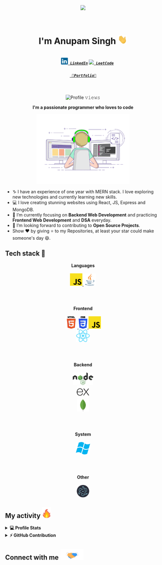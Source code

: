 <!-- Header -->
<h1 align="center">
  <a href="https://git.io/typing-svg">
    <img src="https://readme-typing-svg.herokuapp.com/?lines=Hello,There!+👋;Welcome+to+my+Github....;Nice+to+meet+you!&center=true&size=30">
  </a>
</h1>
<h1 align="center">
  <br>
  I'm Anupam Singh <img src="./images/hi.gif" width="30px" height="30px">
</h1>

<h5 align="center">
  <code>
    <a href="https://www.linkedin.com/in/anupam-singh0802/" title="LinkedIn Profile"><img width="22" src="images/linkedin.svg"> LinkedIn</a></code>
  <code><a href="https://leetcode.com/Anupam8786/" title="LeetCode Profile"><img width="22" src="https://leetcode.com/static/images/LeetCode_logo_rvs.png"> LeetCode</a></code>
 
</h5>
<h5 align="center">
  <code><a href="https://tourmaline-hotteok-b7cf28.netlify.app//" title="Portfolio"> 👑Portfolio👑</a></code>
</h5>
<br>

<!-- Counter -->
<p align="center">
  <img alt="Profile 𝚟𝚒𝚎𝚠𝚜" height="20px" src="https://hits.seeyoufarm.com/api/count/incr/badge.svg?url=https://github.com/Anupam-30786&count_bg=%23579E91&title_bg=%23555555&icon=&icon_color=%23E7E7E7&title=Views&edge_flat=false">
</p>

<p align="center">
  <b>I'm a passionate programmer who loves to code</b>
</p>

<p align="center">
  <img src="./images/coding.gif" width="300">
</p>

- ♑ I have an experience of one year with MERN stack. I love exploring new technologies and currently learning new skills.
- 💻 I love creating stunning websites using React, JS, Express and MongoDB.
- 🌱 I’m currently focusing on **Backend Web Development** and practicing **Frontend Web Development** and **DSA** everyday.
- 💬 I’m looking forward to contributing to **Open Source Projects**.
- Show ❤ by giving ⭐ to my Repositories, at least your star could make someone's day 😄.

<!-- Tech stack -->
<h2>Tech stack 🔭</h2>
<p align="center">
  <b>Languages</b>
  <br>
  <br>
  <a href="https://developer.mozilla.org/en-US/docs/Web/JavaScript" target="_blank">
    <code><img src="./images/javascript.svg" alt="JavaScript" height="40"/></code>
  </a>
  <a href="https://www.java.com" target="_blank">
    <code><img src="./images/java.svg" alt="Java" height="40"/></code>
  </a>
</p>

<br>
<br>

<p align="center">
  <b>Frontend</b>
  <br>
  <br>
  <a href="https://developer.mozilla.org/en-US/docs/Web/HTML" target="_blank">
    <code><img src="./images/html.svg" alt="HTML" height="40"/></code>
  </a>
  <a href="https://developer.mozilla.org/en-US/docs/Web/CSS" target="_blank">
    <code><img src="./images/css.svg" alt="CSS" height="40"/></code>
  </a>
  <a href="https://developer.mozilla.org/en-US/docs/Web/JavaScript" target="_blank">
    <code><img src="./images/javascript.svg" alt="JavaScript" height="40"/></code>
  </a>
  <br>
  <a href="https://reactjs.org" target="_blank">
    <code><img src="./images/react.svg" alt="ReactJS" height="40"/></code>
  </a>
</p>

<br>
<br>

<p align="center">
  <b>Backend</b>
  <br>
  <br>
  <a href="https://nodejs.org" target="_blank">
    <code><img src="./images/node.svg" alt="NodeJS" height="40"/></code>
  </a>
  <br>
  <a href="https://expressjs.com" target="_blank">
    <code><img src="./images/express.svg" alt="ExpressJS" height="40"/></code>
  </a>
  <br>
  <a href="https://mongodb.com" target="_blank">
    <code><img src="./images/mongodb.svg" alt="MongoDB" height="40"/></code>
  </a>
</p>

<br>
<br>

<p align="center">
  <b>System</b>
  <br>
  <br>
  <a href="https://en.wikipedia.org/wiki/Microsoft_Windows" target="_blank">
    <code><img src="./images/windows.svg" alt="Windows" height="40"/></code>
  </a>
</p>

<br>
<br>

<p align="center">
  <b>Other</b>
  <br>
  <br>
  <a href="https://www.electronjs.org" target="_blank">
    <code><img src="./images/electron.svg" alt="ElectronJS" height="40"/></code>
  </a>
</p>

<!-- My activity -->
<h2>My activity <img src="./images/github-stats.gif" height="35px"></h2>
<details> 
  <summary><b>💻 Profile Stats</b></summary>
  <br>
  <p align="center">
    <img src="https://github-readme-stats.vercel.app/api/top-langs/?username=Anupam-30786
&layout=compact&theme=dark" alt="Most used languages" height="192px"/>
    <br>
	  <img src="https://github-readme-stats.vercel.app/api?username=Anupam-30786&show_icons=true&icon_color=ffffff&theme=dark" alt="Anupam-30786's Github Stats" height="192px"/>
    <br>
    <b>Note:</b> Top languages is only a metric of the languages my public code consists of and doesn't reflect experience or skill level.
    <br>
    <br>
    <img src="https://leetcode.card.workers.dev/?username=Anupam8786&theme=dark" alt="Anupam8786
's LeetCode Stats" height="192px"/>
  </p>
</details>
<details>
  <summary><b>⚡ GitHub Contribution</b></summary>
  <br>
  <p><img src="https://github-readme-activity-graph.cyclic.app/graph?username=Anupam-30786
&theme=react-dark&bg_color=20232a&hide_border=true" width="100%"/></p>
  <br>
</details>

<!-- Connection -->
<h2> Connect with me <img src="./images/handshake.gif" height="35px"></h2>
